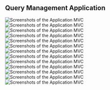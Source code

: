 ## Query Management Application


![Screenshots of the Application MVC ](docs/Screenshots/pic%20(1).png "")
![Screenshots of the Application MVC ](docs/Screenshots/pic%20(2).png "")
![Screenshots of the Application MVC ](docs/Screenshots/pic%20(3).png "")
![Screenshots of the Application MVC ](docs/Screenshots/pic%20(4).png "")
![Screenshots of the Application MVC ](docs/Screenshots/pic%20(5).png "")
![Screenshots of the Application MVC ](docs/Screenshots/pic%20(6).png "")
![Screenshots of the Application MVC ](docs/Screenshots/pic%20(7).png "")
![Screenshots of the Application MVC ](docs/Screenshots/pic%20(8).png "")
![Screenshots of the Application MVC ](docs/Screenshots/pic%20(9).png "")
![Screenshots of the Application MVC ](docs/Screenshots/pic%20(10).png "")
![Screenshots of the Application MVC ](docs/Screenshots/pic%20(11).png "")
![Screenshots of the Application MVC ](docs/Screenshots/pic%20(12).png "")
![Screenshots of the Application MVC ](docs/Screenshots/pic%20(13).png "")
